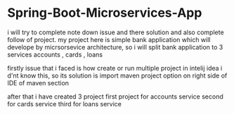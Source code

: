 # Spring-Boot-Microservices-App
i will try to complete note down issue and there solution and also complete follow of project.
my project here is simple bank application which will develope by micrsorsevice architecture,
so i will split bank application to 3 services accounts , cards , loans

firstly issue that i faced is how create or run multiple project in intelij idea i d'nt know this,
so its solution is import maven project option on right side of IDE of maven section 

after that i have created 3 project 
first project for accounts service 
second for cards service 
third for loans service
